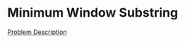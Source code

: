 # Minimum Window Substring

[Problem Description](https://leetcode.com/problems/minimum-window-substring/)
